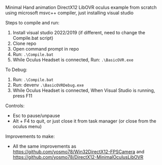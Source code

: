 Minimal Hand animation DirectX12 LibOVR oculus example from scratch using microsoft msvc++ compiler, just installing visual studio

Steps to compile and run:
1. Install visual studio 2022/2019 (if different, need to change the Compile.bat script)
2. Clone repo
3. Open command prompt in repo
4. Run: `.\Compile.bat`
5. While Oculus Headset is connected, Run: `.\BasicOVR.exe`

To Debug:
1. Run: `.\Compile.bat`
2. Run: devenv `.\BasicOVRDebug.exe`
3. While Oculus Headset is connected, When Visual Studio is running, press F11

Controls:
- Esc to pause/unpause
- Alt + F4 to quit, or just close it from task manager (or close from the oculus menu)

Improvements to make:
- All the same improvements as https://github.com/yosmo78/Win32DirectX12-FPSCamera and https://github.com/yosmo78/DirectX12-MinimalOculusLibOVR
